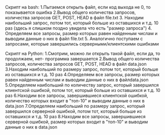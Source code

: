 Скрипт на bash:
  1.Пытаемся открыть файл, если код выхода не 0, то показывается ошибка
  2.Вывод общего количества запросов, количества запросов GET, POST, HEAD в файл file.txt
  3. Находим наибольший запрос, потом тот, который больше из оставшихся и т.д. 10 раз (здесь я слишком поздно увидела что есть "размер запроса")
  4. Определяем все запросы, размер которых равен найденным числам и выводим данные о них в файл file.txt
  5. Аналогично поступаем с запросами, которые завершились серверными/клиентскими ошибками
  
 Скрипт на Python:
  1.Смотрим, можно ли открыть такой файл, если да, то продолжаем, нет- программа завершается
  2.Вывод общего количества запросов, количества запросов GET, POST, HEAD в файл data.json
  3.Находим наибольший по размеру запрос, потом тот, который больше из оставшихся и т.д. 10 раз
  4.Определяем все запросы, размер которых равен найденным числам и выводим данные о них в файлdata.json
  5.Определяем наибольший по количеству запрос, который завершился клиентской ошибкой, потом тот, который больше из оставшихся и т.д. 10 раз
  6.Находим все запросы, завершившиеся клиентской ошибкой, количество которых входит в "топ-10" и выводим данные о них в data.json
  7.Определяем наибольший по размеру запрос, который завершился серверной ошибкой, потом тот, который больше из оставшихся и т.д. 10 раз
  8.Находим все запросы, завершившиеся серверной ошибкой, размер которых входит в "топ-10" и выводим данные о них в data.json
  
